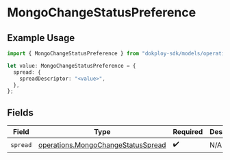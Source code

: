 # MongoChangeStatusPreference

## Example Usage

```typescript
import { MongoChangeStatusPreference } from "dokploy-sdk/models/operations";

let value: MongoChangeStatusPreference = {
  spread: {
    spreadDescriptor: "<value>",
  },
};
```

## Fields

| Field                                                                                    | Type                                                                                     | Required                                                                                 | Description                                                                              |
| ---------------------------------------------------------------------------------------- | ---------------------------------------------------------------------------------------- | ---------------------------------------------------------------------------------------- | ---------------------------------------------------------------------------------------- |
| `spread`                                                                                 | [operations.MongoChangeStatusSpread](../../models/operations/mongochangestatusspread.md) | :heavy_check_mark:                                                                       | N/A                                                                                      |